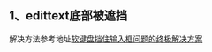 
## 1、edittext底部被遮挡
解决方法参考地址[软键盘挡住输入框问题的终极解决方案](https://yuanfentiank789.github.io/2016/11/01/softkeyboard/)
